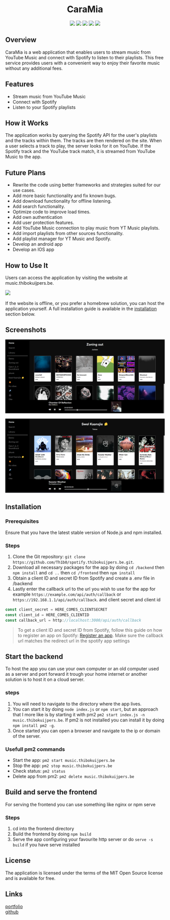 <div align="center">
  <h1>CaraMia</h1>
</div>

<div align="center">

  [![](https://img.shields.io/badge/license-mit-black?style=for-the-badge)](LICENSE.md)
![](https://img.shields.io/github/issues/Th1b0/music.thibokuijpers.be?style=for-the-badge)
![](https://img.shields.io/github/stars/Th1b0/music.thibokuijpers.be?style=for-the-badge)
![](https://img.shields.io/github/v/release/Th1b0/music.thibokuijpers.be?style=for-the-badge)
![](https://img.shields.io/website?down_color=red&down_message=ofline&label=music.thibokuijpers.be&style=for-the-badge&up_color=dark%20green&up_message=online&url=https%3A%2F%2Fmusic.thibokuijpers.be)

</div>


## Overview

CaraMia is a web application that enables users to stream music from YouTube Music and connect with Spotify to listen to their playlists. This free service provides users with a convenient way to enjoy their favorite music without any additional fees.

## Features

- Stream music from YouTube Music
- Connect with Spotify
- Listen to your Spotify playlists

## How it Works

The application works by querying the Spotify API for the user's playlists and the tracks within them. The tracks are then rendered on the site. When a user selects a track to play, the server looks for it on YouTube. If the Spotify track and the YouTube track match, it is streamed from YouTube Music to the app.

## Future Plans

- Rewrite the code using better frameworks and strategies suited for our use cases.
- Add more basic functionality and fix known bugs.
- Add download functionality for offline listening.
- Add search functionality.
- Optimize code to improve load times.
- Add own authentication
- Add user protection features.
- Add YouTube Music connection to play music from YT Music playlists.
- Add import playlists from other sources functionality.
- Add playlist manager for YT Music and Spotify.
- Develop an android app
- Develop an IOS app

## How to Use It

Users can access the application by visiting the website at music.thibokuijpers.be.

![](https://img.shields.io/website?down_color=red&down_message=ofline&label=music.thibokuijpers.be&style=for-the-badge&up_color=dark%20green&up_message=online&url=https%3A%2F%2Fmusic.thibokuijpers.be)

If the website is offline, or you prefer a homebrew solution, you can host the application yourself. A full installation guide is available in the [installation](#Installation) section below.

## Screenshots

![Screenshot 1](/media/screenshots/1.png)


![Screenshot 2](/media/screenshots/4.png)

## Installation

### Prerequisites

Ensure that you have the latest stable version of Node.js and npm installed.

### Steps

1. Clone the Git repository: `git clone https://github.com/Th1b0/spotify.thibokuijpers.be.git`.
2. Download all necessary packages for the app by doing `cd /backend` then `npm install` and `cd ..` then `cd /frontend` then `npm install`
3. Obtain a client ID and secret ID from Spotify and create a .env file in /backend
4. Lastly enter the callback url to the url you wish to use for the app for example `https://example.com/api/auth/callback` or `https://192.168.1.1/api/auth/callback`. and client secret and client id

```js
const client_secret = HERE_COMES_CLIENTSECRET
const client_id = HERE_COMES_CLIENTID
const callback_url = http://localhost:3000/api/auth/callback
```
> To get a client ID and secret ID from Spotify, follow this guide on how to register an app on Spotify:
[Register an app](https://developer.spotify.com/documentation/general/guides/authorization/app-settings).
> Make sure the callback url matches the redirect url in the spotify app settings
## Start the backend
To host the app you can use your own computer or an old computer used as a server and port forward it trough your home internet or another solution is to host it on a cloud server.
### steps
1. You will need to navigate to the directory where the app lives.
2. You can start it by doing `node index.js` or `npm start`, but an approach that I more like is by starting it with pm2 `pm2 start index.js -n music.thibokuijpers.be`. If pm2 is not installed you can install it by doing `npm install pm2 -g`.
3. Once started you can open a browser and navigate to the ip or domain of the server.

### Usefull pm2 commands
- Start the app: `pm2 start music.thibokuijpers.be`
- Stop the app: `pm2 stop music.thibokuijpers.be`
- Check status: `pm2 status`
- Delete app from pm2: `pm2 delete music.thibokuijpers.be`

## Build and serve the frontend
For serving the frontend you can use something like nginx or npm serve

### Steps
 1. cd into the frontend directory
 2. Build the frontend by doing `npm build`
 3. Serve the app configuring your favourite http server or do `serve -s build` if you have serve installed

## License
The application is licensed under the terms of the MIT Open Source license and is available for free.
## Links
[portfolio](https://thibokuijpers.be)<br>
[github](https://github.com/Th1b0)
